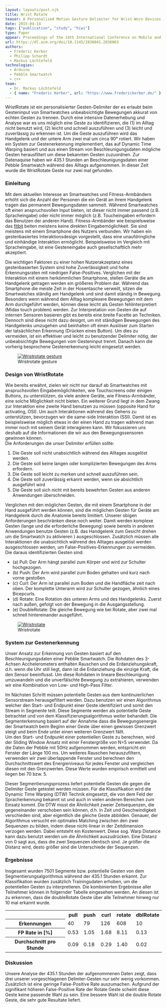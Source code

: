 ```yaml
---
layout: layouts/post.njk
title: Wrist Rotate
teaser: A Personalized Motion Gesture Delimiter for Wrist-Worn Devices
date: 2015-04-14
tags: ["publication", "study", "hiwi"]
type: Paper
appear: Proceedings of the 14th International Conference on Mobile and Ubiquitous Multimedia (Mum-15). November 30 - December 2, Linz, Austria, ACM, 2015.
url: https://dl.acm.org/doi/10.1145/2836041.2836063
authors:
  - Frederic Kerber
  - Philipp Schardt
  - Markus Löchtefeld
technologies:
  - Arduino
  - Pebble Smartwatch
  - c++
team:
  - Dr. Markus Löchtefeld
  - { name: "Frederic Kerber", url: "https://www.frederickerber.de/" }
---
```


<p>WristRotate ist ein personalisierter Gesten-Delimiter der es erlaubt beim Gesteninput von Smartwatches unbeabsichtigte Bewegungen akkurat von echten Gesten zu trennen. Durch eine intensive Datenerhebung und Analyse war es uns möglich eine Geste zu identifizieren, die (1) im Alltag nicht benutzt wird, (2) leicht und schnell auszuführen und (3) leicht und zuverlässig zu erkennen ist. Um die Geste auszuführen wird das Handgelenk und der untere Arm zwei mal um circa 90° rotiert. Wir haben ein System zur Gestenerkennung implementiert, das auf Dynamic Time Warping basiert und aus einen Stream von Beschleunigungsdaten mögliche Gesten herausfiltert um diese bekannten Gesten zuzuordnen. Zur Datenaquise haben wir 435.1 Stunden an Beschleunigungsdaten einer Pebble Smartwatch während des Alltags aufgenommen. In dieser Zeit wurde die WristRotate Geste nur zwei mal gefunden.
</p>

<h3>Einleitung</h3>
<p>Mit dem aktuellen Interesse an Smartwatches und Fitness-Armbändern erhöht sich die Anzahl der Personen die ein Gerät an ihrem Handgelenk tragen das permanent Bewegungsdaten sammelt. Während Smartwatches oft einen anspruchsvollen Input bieten, ist dieser nicht immer passend (z.B. Spracheingabe) oder nicht immer möglich (z.B. Toucheingaben erfordern das Benutzen der anderen Hand). Fitness-Armbänder wie beispielsweise das <a href='http://www.fitbit.com/'>fitbit</a> beiten meistens keine direkten Eingabemöglichkeit. Sie sind meistens mit einem Smartphone des Nutzers verbunden. Wir haben ein gestenbasiertes Interaktionsdesign vorgestellt, dass eine unaufdringliche und einhändige Interaktion ermöglicht. Beispielsweise im Vergleich mit Spracheingabe, ist eine Gesteneingabe auch gesellschaftlich mehr akzeptiert.</p>

<p>Die wichtigen Faktoren zu einer hohen Nutzerakzeptanz eines gestenbasierten System sind hohe Zuverlässigkeit und hohe Erkennungsraten mit niedrigen False-Positives. Verglichen mit der Interaktion mit einem herkömmlichen Smartphone, stellen Geräte die am Handgelenk getragen werden ein größeres Problem dar. Während das Smartphone die meiste Zeit in der Hosentasche verweilt, sitzen die Smartwatches ständig am Handgelenk und sind damit ständig in Bewegung. Besonders wenn während dem Alltag komplexere Bewegungen mit dem Arm durchgeführt werden, können diese leicht als Gesten fehlinterpretiert (Midas touch problem) werden. Zur Interpretation von Gesten die auf internen Sensoren basieren gibt es bereits eine breite Facette an Techniken. Dennoch sind diese nicht dazu designt, um mit ständigen Bewegungen des Handgelenks umzugehen und beinhalten oft einen Auslöser zum Starten der tatsächlichen Erkennung (Drücken eines Button). Um dies zu vermeiden, ist ein effektiver und leicht zu benutzender Delimiter nötig, der unbeabsichtigte Bewegungen vom Gesteninput trennt. Danach kann die vorherig besprochene Gestenerkennung leicht eingesetzt werden.</p>

<figure >
      <a href="{{ '/assets/projects/wrist-rotate/wristrotate.png' | url}}" >
      <img src="{{ '/assets/projects/wrist-rotate/wristrotate.png' | url}}" alt="Wristrotate gesture" />
      </a>
      <figcaption>Wristrotate gesture</figcaption>
</figure>

<h3>Design von WristRotate</h3>

<p>Wie bereits erwähnt, zielen wir nicht nur darauf ab Smartwatches mit anspruchsvollen Eingabemöglichkeiten, wie Touchscreens oder einigen Buttons, zu unterstützen, da viele andere Geräte, wie Fitness-Armbänder, eine solche Möglichkeit nicht bieten. Ein weiterer Grund liegt in dem Zwang zur Interaktion eine zweite Hand benutzen zu müssen (opposite Hand for activating, OSI). Um auch Interaktionen während des Gehens zu unterstützen, bevorzugen wir die same-side Interaktion (SSI). Damit ist es beispielsweise möglich etwas in der einen Hand zu tragen während man immer noch mit seinem Gerät interagieren kann. Wir fokussieren uns deshalb auf die Informationen die wir aus den Bewegungssensoren gewinnen können.<br/>
Die Anforderungen die unser Delimiter erfüllen sollte:
<ol>
<li>Die Geste soll nicht unabsichtlich während des Alltages ausgelöst werden.</li>
<li>Die Geste soll keine langen oder komplizierten Bewegungen des Arms erfordern. </li>
<li>Die Geste soll leicht zu merken und schnell auszuführen sein.</li>
<li>Die Geste soll zuverlässig erkannt werden, wenn sie absichtlich ausgeführt wird</li>
<li>Die Geste soll sich nicht mit bereits bewehrten Gesten aus anderen Anwendungen überschneiden.</li>
</ol>
</p>

<p>Verglichen mit den möglichen Gesten, die mit einem Smartphone in der Hand ausgeführt werden können, sind die möglichen Gesten für Geräte am Handgelenk durch die Anatomie bereits limitiert. Unserer obigen Anforderungen beschränken diese noch weiter. Damit werden komplexe Gesten (lange und die erforderliche Bewegung) sowie bereits in anderen Anwendungen benutze Gesten (z.B. das Handgelenk zum Gesicht drehen um die Smartwatch zu aktivieren ) ausgeschlossen. Zusätzlich müssen alle Interaktionen die unabsichtlich während des Alltages ausgelöst werden ausgeschlossen werden, um False-Positives-Erkennungen zu vermeiden.<br/>
Die daraus identifizierten Gesten sind:
<ul>
<li>(a) Pull: Der Arm hängt parallel zum Körper und wird zur Schulter hochgezogen.</li>
<li>(b) Push: Der Arm wird parallel zum Boden gehalten und kurz nach vorne gestoßen.</li>
<li>(c) Curl: Der Arm ist parallel zum Boden und die Handfläche zeit nach oben. Der komplette Unterarm wird zur Schulter gezogen, ähnlich eines Bicepcurls.</li>
<li>(d) Rotate: Eine Rotation des unteren Arms und des Handgelenks. Zuerst nach außen, gefolgt von der Bewegung in die Ausgangsstellung.</li>
<li>(e) DoubleRotate: Die gleiche Bewegung wie bei Rotate, aber zwei mal schnell hintereinander ausgeführt.</li>
</ul>
</p>

<figure >
      <a href="{{ '/assets/projects/wrist-rotate/gestures.png' | url}}" >
      <img src="{{ '/assets/projects/wrist-rotate/gestures.png' | url}}" alt="Wristrotate " />
      </a>
      <figcaption >Wristrotate</figcaption>
</figure>

<h3>System zur Gestenerkennung</h3>

<p>Unser Ansatz zur Erkennung von Gesten basiert auf den Beschleunigungsdaten einer Pebble Smartwatch. Die Rohdaten des 3-Achsen Acchelerometers enthalten Rauschen und die Erdanziehungskraft, d.h. wenn die Uhr still liegt, dann ist die Erdanziehung die einzige Kraft, die den Sensor beeinflusst. Um diese Rohdaten in lineare Beschleunigung umzuwandeln und die unverfälschte Bewegung zu extrahieren, verwenden wir eine Kombination von Low- und High-Pass Filter.</p>
<p>Im Nächsten Schritt müssen potentielle Gesten aus dem kontinuierlichen Sensorstream herausgefiltert werden. Dazu benutzen wir einen Algorithmus welcher den Start- und Endpunkt einer Geste identifiziert und somit den Stream in Segmente teilt. Diese Segmente werden als potentielle Geste betrachtet und von dem Klassifizierungsalgorithmus weiter behandelt. Die Segmenterkennung basiert auf der Annahme dass die Bewegungsenergie der Smartwatch beim Beginn einer Geste über einen gewissen Grenzwert steigt und beim Ende unter einen weiteren Grenzwert fällt.<br/>
Um den Start- und Endpunkt einer potentiellen Geste zu berechnen, wird der Sliding Window Ansatz mit einer Fenstergröße von N=5 verwendet. Da die Daten der Pebble mit 50Hz aufgenommen werden, entspricht ein Fenster der Länge 100 ms. Um weiteres Rauschen herauszufiltern, verwenden wir zwei überlappende Fenster und berechnen den Durchschnittswert des Energieniveaus für jedes Fenster und vergleichen diesen mit den Grenzwerten. Diese Werte wurden empirisch ermittelt und liegen bei 70 bzw. 5. </p>

<p>
Dieser Segmentierungsprozess liefert potentielle Gesten die gegen die Delimiter Geste getestet werden müssen. Für die Klassifikation wird die Dynamic Time Warping (DTW) Technik eingesetzt, die von dem Feld der Spracherkennung bekannt ist und auch in vielen anderen Bereichen zum Einsatz kommt. Die DTW misst die Ähnlichkeit zweier Zeitsequenzen, die gegeneinander verschoben sein können, d.h. in Zeit und Geschwindigkeit verschieden sind, aber eigentlich die gleiche Geste abbilden. Genauer, der Algorithmus versucht ein optimales Matching zwischen den zwei Sequenzen zu bilden, indem diese nicht-linear in der Zeitdimension verzogen werden. Dabei entsteht ein Kostenwert. Diese sog. Warp Distance kann dazu benutzt werden um die Ähnlichkeit auszudrücken. Eine Distanz von 0 sagt aus, dass die zwei Sequenzen identisch sind. Je größer die Distanz wird, desto größer sind die Unterschiede der Sequenzen.
</p>

<h3>Ergebnisse</h3>

<p>Insgesamt wurden 7501 Segmente bzw. potentielle Gesten von dem Segmentierungsalgorithmus während der 435.1 Stunden erkannt. Zur Klassifikation wurden zusätzlich Trainingsdaten erhoben, um die potentiellen Gesten zu interpretieren. Die kombinierten Ergebnisse aller Teilnehmer können in folgernder Tabelle eingesehen werden. An diesen ist zu erkennen, dass die doubleRotate Geste über alle Teilnehmer hinweg nur 10 mal erkannt wurde.</p>

<table width="0" border="0" cellspacing="10">
  <tr>
    <th scope="col"></th>
    <th scope="col">pull</th>
    <th scope="col">push</th>
    <th scope="col">curl</th>
    <th scope="col">rotate</th>
    <th scope="col">dblRotate</th>
  </tr>
  <tr>
    <th scope="row">Erkennungen</th>
    <td>40</td>
    <td>79</td>
    <td>126</td>
    <td>608</td>
    <td>10</td>
  </tr>
  <tr>
    <th scope="row">FP Rate in [%]</th>
    <td>0.53</td>
    <td>1.05</td>
    <td>1.68</td>
    <td>8.11</td>
    <td>0.13</td>
  </tr>
  <tr>
    <th scope="row">Durchschnitt pro Stunde</th>
    <td>0.09</td>
    <td>0.18</td>
    <td>0.29</td>
    <td>1.40</td>
    <td>0.02</td>
  </tr>
</table>

<h3>Diskussion</h3>

<p>Unsere Analyse der 435.1 Stunden der aufgenommenen Daten zeigt, dass drei unserer vorgeschlagenen Delimter-Gesten nur sehr wenig vorkommen. Zusätzlich ist eine geringe False-Positive Rate auszumachen. Aufgrund der signifikant höheren False-Positive Rate der Rotate Geste scheint diese Geste keine passende Wahl zu sein. Eine bessere Wahl ist die double Rotate Geste, die sehr gute Resultate liefert. </p>
